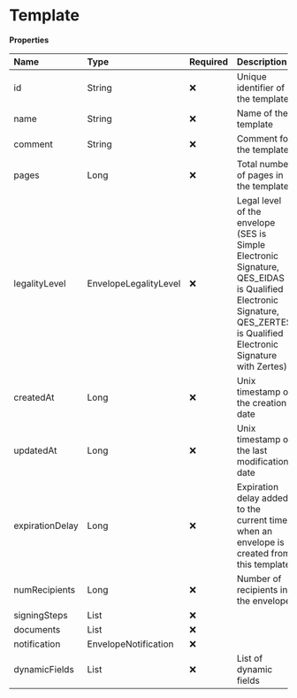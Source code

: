 # Template

**Properties**

| Name            | Type                      | Required | Description                                                                                                                                                             |
| :-------------- | :------------------------ | :------- | :---------------------------------------------------------------------------------------------------------------------------------------------------------------------- |
| id              | String                    | ❌       | Unique identifier of the template                                                                                                                                       |
| name            | String                    | ❌       | Name of the template                                                                                                                                                    |
| comment         | String                    | ❌       | Comment for the template                                                                                                                                                |
| pages           | Long                      | ❌       | Total number of pages in the template                                                                                                                                   |
| legalityLevel   | EnvelopeLegalityLevel     | ❌       | Legal level of the envelope (SES is Simple Electronic Signature, QES_EIDAS is Qualified Electronic Signature, QES_ZERTES is Qualified Electronic Signature with Zertes) |
| createdAt       | Long                      | ❌       | Unix timestamp of the creation date                                                                                                                                     |
| updatedAt       | Long                      | ❌       | Unix timestamp of the last modification date                                                                                                                            |
| expirationDelay | Long                      | ❌       | Expiration delay added to the current time when an envelope is created from this template                                                                               |
| numRecipients   | Long                      | ❌       | Number of recipients in the envelope                                                                                                                                    |
| signingSteps    | List<TemplateSigningStep> | ❌       |                                                                                                                                                                         |
| documents       | List<Document>            | ❌       |                                                                                                                                                                         |
| notification    | EnvelopeNotification      | ❌       |                                                                                                                                                                         |
| dynamicFields   | List<String>              | ❌       | List of dynamic fields                                                                                                                                                  |
